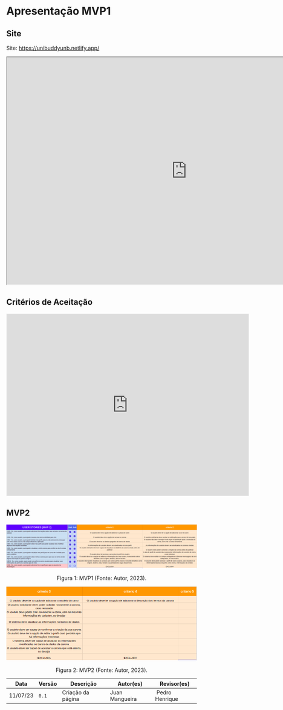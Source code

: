 # Apresentação MVP1

## Site
Site: <https://unibuddyunb.netlify.app/>

<iframe width="950" height="600" src="https://unibuddyunb.netlify.app/"></iframe>

## Critérios de Aceitação
<iframe src="https://docs.google.com/spreadsheets/d/e/2PACX-1vQ3Kg5oBr4ZkIB7GxD0izNAElQgeqLWId0RLN7eslGaxbKZM5gWl3cptkTXYDAtR_C2VfP-_50NN6SJ/pubhtml?gid=1365527722&amp;single=true&amp;widget=true&amp;headers=false" width='100%' height='480px' style='min-width: 640px; min-height: 480px; background-color: #f4f4f4; border: 1px solid #efefef' sandbox='allow-same-origin allow-scripts allow-modals allow-popups allow-popups-to-escape-sandbox'></iframe>

## MVP2

<center>

![MVP2](../assets/MVP2_1.png)

Figura 1:  MVP1 (Fonte: Autor, 2023).

</center>

<center>

![MVP2](../assets/MVP2_2.png)

Figura 2:  MVP2 (Fonte: Autor, 2023).

</center>

Data | Versão | Descrição | Autor(es) | Revisor(es)
---- | ------ | --------- | ----- | ---------
11/07/23 | `0.1` | Criação da página | Juan Mangueira | Pedro Henrique
